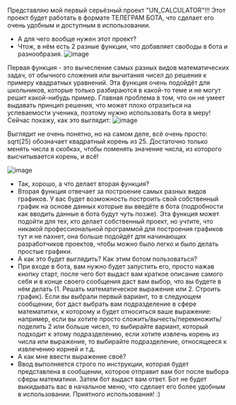  Представляю мой первый серьёзный проект "UN_CALCULATOR"!!!
Этот проект будет работать в формате ТЕЛЕГРАМ БОТА, что сделает его очень удобным и доступным в использовании.
- А для чего вообще нужен этот проект?
- Чтож, в нём есть 2 разные функции, что добавляет свободы в бота и разнообразия. ![image](https://github.com/user-attachments/assets/e629624d-fa34-4e4d-86e7-3ce5c8b39b51)

Первая функция - это вычесление самых разных видов математических задач, от обычного сложения или вычитания чисел до решения к примеру квадратных уравнений. Эта функция очень подойдёт для школьников, которые только разбираются в какой-то теме и не могут решит какой-нибудь пример. Главная проблема в том, что он не умеет выдавать принцип решения, что может плохо отразиться на успеваемости ученика, поэтому нужно использовать бота в меру! Сейчас покажу, как это выглядит: ![image](https://github.com/user-attachments/assets/f7d1c533-8db9-405f-bfe3-9b70d654b120)

Выглядит не очень понятно, но на самом деле, всё очень просто: sqrt(25) обозначает квадратный корень из 25. Достаточно только менять числа в скобках, чтобы поменять значение числа, из которого высчитывается корень, и всё!



![image](https://github.com/user-attachments/assets/345db62c-ebd5-4071-ad8e-6e12b875d317)

- Так, хорошо, а что делает вторая функция?
- Вторая функция отвечает за построение самых разных видов графиков. У вас будет возможность построить свой собственный график на основе данных которые вы введёте в бота (подробности как вводить данные в бота будут чуть позже). Эта функция может подойти для тех, кто делает собственный проект, но учтите, что никакой профессиональной программой для построения графиков тут и не пахнет, она больше подойдёт для начинающих разработчиков проектов, чтобы можно было легко и было делать простые графики.
- А как это будет выглядить? Как этим ботом пользоваться?
- При входе в бота, вам нужно будет запустить его, просто нажав кнопку старт, после чего бот выдаст вам краткое описание самого себя и в конце своего сообщения даст вам выбор, что вы будете в нём делать (1. Решать математическое выражение или 2. Строить график). Если вы выбрали первый вариант, то в следующем сообщении, бот даст выбрать вам подразделение в сфере математитки, к которому и будет относиться ваше выражение: например, если вы хотите просто сложить/вычесть/перемножить/поделить 2 или больше чисел, то выбирайте вариант, который подходит к этому подразделению, если хотите извлечь корень из числа или выражение, то выбирайте подразделение, относящееся к извлечению корней и т.д.
- А как мне ввести выражение своё?
-  Ввод выполняется строго по инструкции, которая будет представлена в сообщении, которое отправит вам бот после выбора сферы математики. Затем бот выдаст вам ответ. Бот не будет выкидывать вас в начальное меню, что сделает его более удобным в использовании. Приятного использования! :)
